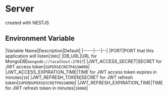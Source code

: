 # Server

created with NESTJS

## Environment Variable

|Variable Name|Description|Default| |-----|---|--| |PORT|PORT that this application will listen|`3001`| |DB_URL|URL for
MongoDB|`mongodb://localhost:27017`| |JWT_ACCESS_SECRET|SECRET for JWT access token|`SUPERSECRETPASSWORD`|
|JWT_ACCESS_EXPIRATION_TIME|TIME for JWT access token expires in minutes|`10`| |JWT_REFRESH_TOKEN|SECRET for JWT refresh
token|`SUPERDUPERSESCRETPASSWORD`| |JWT_REFRESH_EXPIRATION_TIME|TIME for JWT refresh token in minutes|`10080`|

 